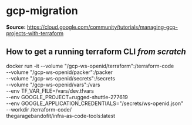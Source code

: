 # gcp-migration
**Source:**
https://cloud.google.com/community/tutorials/managing-gcp-projects-with-terraform

## How to get a running terraform CLI _from scratch_

docker run -it --volume "/gcp-ws-openid/terraform":/terraform-code \
  --volume "/gcp-ws-openid/packer":/packer \
  --volume "/gcp-ws-openid/secrets":/secrets \
  --volume "/gcp-ws-openid/vars":/vars \
  --env TF_VAR_FILE=/vars/dev.tfvars \
  --env GOOGLE_PROJECT=rugged-shuttle-277619 \
  --env GOOGLE_APPLICATION_CREDENTIALS="/secrets/ws-openid.json" \
  --workdir /terraform-code/ \
  thegaragebandofit/infra-as-code-tools:latest


